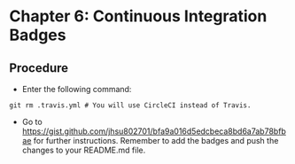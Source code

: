 # Chapter 6: Continuous Integration Badges

## Procedure
* Enter the following command:
```
git rm .travis.yml # You will use CircleCI instead of Travis.
```
* Go to https://gist.github.com/jhsu802701/bfa9a016d5edcbeca8bd6a7ab78bfbae for further instructions.  Remember to add the badges and push the changes to your README.md file.
